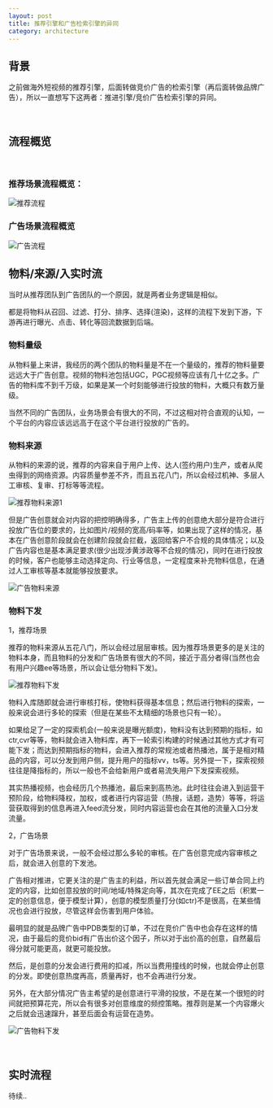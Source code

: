 ```yaml
---
layout: post
title: 推荐引擎和广告检索引擎的异同
category: architecture
---
```


## 背景

之前做海外短视频的推荐引擎，后面转做竞价广告的检索引擎（再后面转做品牌广告），所以一直想写下这两者：推进引擎/竞价广告检索引擎的异同。

<br>

## 流程概览

<br>

### 推荐场景流程概览：

![推荐流程](http://blogcdn.qihope.com/github-blog-pic/2022-03-24-what-is-diff-between-recommend-and-ad-5.png)


### 广告场景流程概览

![广告流程](http://blogcdn.qihope.com/github-blog-pic/2022-03-24-what-is-diff-between-recommend-and-ad-6.png)


## 物料/来源/入实时流

当时从推荐团队到广告团队的一个原因，就是两者业务逻辑是相似。

都是将物料从召回、过滤、打分、排序、选择(渲染)，这样的流程下发到下游，下游再进行曝光、点击、转化等回流数据到后端。

### 物料量级
从物料量上来讲，我经历的两个团队的物料量是不在一个量级的，推荐的物料量要远远大于广告创意。视频的物料池包括UGC，PGC视频等应该有几十亿之多。广告的物料库不到千万级，如果是某一个时刻能够进行投放的物料，大概只有数万量级。

当然不同的广告团队，业务场景会有很大的不同，不过这相对符合直观的认知，一个平台的内容应该远远高于在这个平台进行投放的广告的。

### 物料来源
从物料的来源的说，推荐的内容来自于用户上传、达人(签约用户)生产，或者从爬虫得到的网络资源。内容质量参差不齐，而且五花八门，所以会经过机神、多层人工审核、复审、打标等等流程。

![推荐物料来源1](http://blogcdn.qihope.com/github-blog-pic/2022-03-24-what-is-diff-between-recommend-and-ad-1.png)

但是广告创意就会对内容的把控明确得多，广告主上传的创意绝大部分是符合进行投放广告位的要求的，比如图片/视频的宽高/码率等，如果出现了这样的情况，基本在广告创意阶段就会在创建阶段就会拦截，返回给客户不合规的具体情况；以及广告内容也是基本满足要求(很少出现涉黄涉政等不合规的情况)，同时在进行投放的时候，客户也能够主动选择定向、行业等信息，一定程度来补充物料信息，在通过人工审核等基本就能够投放要求。

![广告物料来源](http://blogcdn.qihope.com/github-blog-pic/2022-03-24-what-is-diff-between-recommend-and-ad-3.png)

### 物料下发

1，推荐场景

推荐的物料来源从五花八门，所以会经过层层审核。因为推荐场景更多的是关注的物料本身，而且物料的分发和广告场景有很大的不同，接近于高分者得(当然也会有用户兴趣ee等场景，所以会让低分物料下发)。

![推荐物料下发](http://blogcdn.qihope.com/github-blog-pic/2022-03-24-what-is-diff-between-recommend-and-ad-2.png)

物料入库随即就会进行审核打标，使物料获得基本信息；然后进行物料的探索，一般来说会进行多轮的探索（但是在某些不太精细的场景也只有一轮）。

如果给足了一定的探索机会(一般来说是曝光额度)，物料没有达到预期的指标，如ctr,cvr等等，物料就会进入物料库，再下一轮索引构建的时候通过其他方式才有可能下发；而达到预期指标的物料，会进入推荐的常规池或者热播池，属于是相对精品的内容，可以分发到用户侧，提升用户的指标vv，ts等。另外提一下，探索视频往往是降指标的，所以一般也不会给新用户或者易流失用户下发探索视频。

其实热播视频，也会经历几个热播池，最后来到高热池。此时往往会进入到运营干预阶段，给物料降权，加权，或者进行内容运营（热搜，话题，造势）等等，将运营获取得到的信息再进入feed流分发，同时内容运营也会在其他的流量入口分发流量。

2，广告场景

对于广告场景来说，一般不会经过那么多轮的审核。在广告创意完成内容审核之后，就会进入创意的下发池。

广告相对推进，它更关注的是广告主的利益，所以首先就会满足一些订单合同上约定的内容，比如创意投放的时间/地域/特殊定向等，其次在完成了EE之后（积累一定的创意信息，便于模型计算），创意的模型质量打分(如ctr)不是很高，在某些情况也会进行投放，尽管这样会伤害到用户体验。

最明显的就是品牌广告中PDB类型的订单，不过在竞价广告中也会存在这样的情况，由于最后的竞价bid有广告出价这个因子，所以对于出价高的创意，自然最后得分就可能更高，就更可能投放。

然后，是创意的分发会进行费用的扣减，所以当费用撞线的时候，也就会停止创意的分发。即使创意热度再高，质量再好，也不会再进行分发。

另外，在大部分情况广告主希望的是创意进行平滑的投放，不是在某一个很短的时间就把预算花完，所以会有很多对创意维度的频控策略。推荐则是某一个内容爆火之后就会迅速蹿升，甚至后面会有运营在造势。

![广告物料下发](http://blogcdn.qihope.com/github-blog-pic/2022-03-24-what-is-diff-between-recommend-and-ad-4.png)

<br>

## 实时流程

待续..
